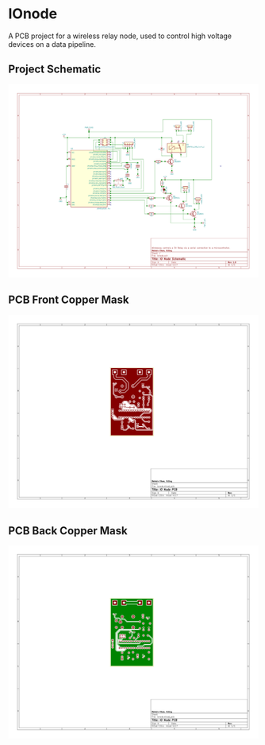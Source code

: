 # IOnode
A PCB project for a wireless relay node, used to control high voltage devices on a data pipeline.

## Project Schematic
<img src="./IOnode_SVG/ionode.sch.svg">

## PCB Front Copper Mask
<img src="./IOnode_SVG/ionode-F.Cu.svg"> 

## PCB Back Copper Mask
<img src="./IOnode_SVG/ionode-B.Cu.svg">

